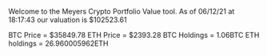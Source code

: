 Welcome to the Meyers Crypto Portfolio Value tool. 
As of 06/12/21 at 18:17:43 our valuation is $102523.61 

BTC Price = $35849.78
 ETH Price = $2393.28
BTC Holdings = 1.06BTC
 ETH holdings = 26.960005962ETH 
